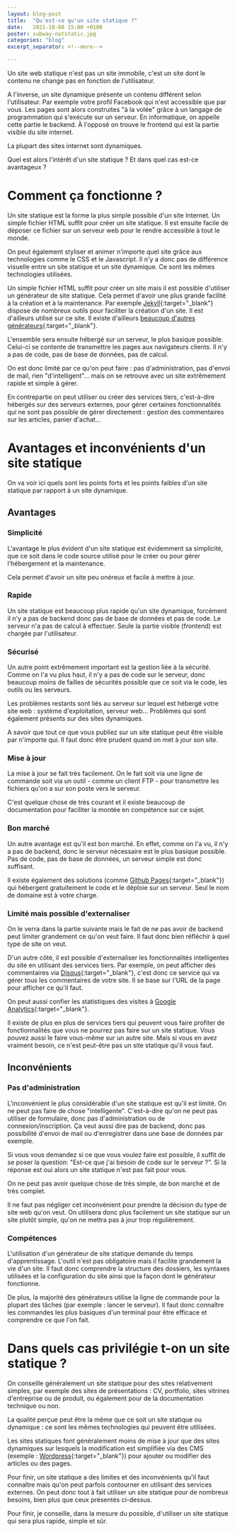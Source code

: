 ```yaml
---
layout: blog-post
title:  "Qu'est-ce qu'un site statique ?"
date:   2021-10-08 15:00 +0100
poster: subway-notstatic.jpg
categories: "blog"
excerpt_separator: <!--more-->

---
```


Un site web statique n'est pas un site immobile, c'est un site dont le contenu ne change pas en fonction de l'utilisateur.

A l'inverse, un site dynamique présente un contenu différent selon l'utilisateur. Par exemple votre profil Facebook qui n'est accessible que par vous. Les pages sont alors construites "à la volée" grâce à un langage de programmation qui s'exécute sur un serveur. En informatique, on appelle cette partie le backend. À l'opposé on trouve le frontend qui est la partie visible du site internet.

La plupart des sites internet sont dynamiques.

Quel est alors l'intérêt d'un site statique ? Et dans quel cas est-ce avantageux ?

<!--more-->

# Comment ça fonctionne ?

Un site statique est la forme la plus simple possible d'un site Internet. Un simple fichier HTML suffit pour créer un site statique. Il est ensuite facile de déposer ce fichier sur un serveur web pour le rendre accessible à tout le monde.

On peut également styliser et animer n'importe quel site grâce aux technologies comme le CSS et le Javascript. Il n'y a donc pas de différence visuelle entre un site statique et un site dynamique. Ce sont les mêmes technologies utilisées.

Un simple fichier HTML suffit pour créer un site mais il est possible d'utiliser un générateur de site statique. Cela permet d'avoir une plus grande facilité à la création et à la maintenance. Par exemple [Jekyll](https://jekyllrb.com/){:target="_blank"} dispose de nombreux outils pour faciliter la création d'un site. Il est d'ailleurs utilisé sur ce site. Il existe d'ailleurs [beaucoup d'autres générateurs](https://www.staticgen.com/){:target="_blank"}.

L'ensemble sera ensuite hébergé sur un serveur, le plus basique possible. Celui-ci se contente de transmettre les pages aux navigateurs clients. Il n'y a pas de code, pas de base de données, pas de calcul.

On est donc limité par ce qu'on peut faire : pas d'administration, pas d'envoi de mail, rien "d'intelligent"... mais on se retrouve avec un site extrêmement rapide et simple à gérer.

En contrepartie on peut utiliser ou créer des services tiers, c'est-à-dire hébergés sur des serveurs externes, pour gérer certaines fonctionnalités qui ne sont pas possible de gérer directement : gestion des commentaires sur les articles, panier d'achat...

# Avantages et inconvénients d'un site statique

On va voir ici quels sont les points forts et les points faibles d'un site statique par rapport à un site dynamique.

## Avantages

### Simplicité

L'avantage le plus évident d'un site statique est évidemment sa simplicité, que ce soit dans le code source utilisé pour le créer ou pour gérer l'hébergement et la maintenance.

Cela permet d'avoir un site peu onéreux et facile à mettre à jour.

### Rapide

Un site statique est beaucoup plus rapide qu'un site dynamique, forcément il n'y a pas de backend donc pas de base de données et pas de code. Le serveur n'a pas de calcul à effectuer. Seule la partie visible (frontend) est chargée par l'utilisateur.

### Sécurisé

Un autre point extrêmement important est la gestion liée à la sécurité. Comme on l'a vu plus haut, il n'y a pas de code sur le serveur, donc beaucoup moins de failles de sécurités possible que ce soit via le code, les outils ou les serveurs.

Les problèmes restants sont liés au serveur sur lequel est hébergé votre site web : système d'exploitation, serveur web... Problèmes qui sont également présents sur des sites dynamiques.

A savoir que tout ce que vous publiez sur un site statique peut être visible par n'importe qui. Il faut donc être prudent quand on met à jour son site.

### Mise à jour

La mise à jour se fait très facilement. On le fait soit via une ligne de commande soit via un outil - comme un client FTP - pour transmettre les fichiers qu'on a sur son poste vers le serveur.

C'est quelque chose de très courant et il existe beaucoup de documentation pour faciliter la montée en compétence sur ce sujet.

### Bon marché

Un autre avantage est qu'il est bon marché. En effet, comme on l'a vu, il n'y a pas de backend, donc le serveur nécessaire est le plus basique possible. Pas de code, pas de base de données, un serveur simple est donc suffisant.

Il existe également des solutions (comme [Github Pages](https://pages.github.com/){:target="_blank"}) qui hébergent gratuitement le code et le déploie sur un serveur. Seul le nom de domaine est à votre charge.

### Limité mais possible d'externaliser

On le verra dans la partie suivante mais le fait de ne pas avoir de backend peut limiter grandement ce qu'on veut faire. Il faut donc bien réfléchir à quel type de site on veut.

D'un autre côté, il est possible d'externaliser les fonctionnalités intelligentes du site en utilisant des services tiers. Par exemple, on peut afficher des commentaires via [Disqus](https://disqus.com/){:target="_blank"}, c'est donc ce service qui va gérer tous les commentaires de votre site. Il se base sur l'URL de la page pour afficher ce qu'il faut.

On peut aussi confier les statistiques des visites à [Google Analytics](https://www.google.fr/intl/fr/analytics/){:target="_blank"}.

Il existe de plus en plus de services tiers qui peuvent vous faire profiter de fonctionnalités que vous ne pourrez pas faire sur un site statique. Vous pouvez aussi le faire vous-même sur un autre site. Mais si vous en avez vraiment besoin, ce n'est peut-être pas un site statique qu'il vous faut.

## Inconvénients

### Pas d'administration

L'inconvénient le plus considérable d'un site statique est qu'il est limité. On ne peut pas faire de chose "intelligente". C'est-à-dire qu'on ne peut pas utiliser de formulaire, donc pas d'administration ou de connexion/inscription. Ça veut aussi dire pas de backend, donc pas possibilité d'envoi de mail ou d'enregistrer dans une base de données par exemple.

Si vous vous demandez si ce que vous voulez faire est possible, il suffit de se poser la question: "Est-ce que j'ai besoin de code sur le serveur ?". Si la réponse est oui alors un site statique n'est pas fait pour vous.

On ne peut pas avoir quelque chose de très simple, de bon marché et de très complet.

Il ne faut pas négliger cet inconvénient pour prendre la décision du type de site web qu'on veut. On utilisera donc plus facilement un site statique sur un site plutôt simple, qu'on ne mettra pas à jour trop régulièrement.

### Compétences

L'utilisation d'un générateur de site statique demande du temps d'apprentissage. L'outil n'est pas obligatoire mais il facilite grandement la vie d'un site. Il faut donc comprendre la structure des dossiers, les syntaxes utilisées et la configuration du site ainsi que la façon dont le générateur fonctionne.

De plus, la majorité des générateurs utilise la ligne de commande pour la plupart des tâches (par exemple : lancer le serveur). Il faut donc connaître les commandes les plus basiques d'un terminal pour être efficace et comprendre ce que l'on fait.

# Dans quels cas privilégie t-on un site statique ?

On conseille généralement un site statique pour des sites relativement simples, par exemple des sites de présentations : CV, portfolio, sites vitrines d'entreprise ou de produit, ou également pour de la documentation technique ou non.

La qualité perçue peut être la même que ce soit un site statique ou dynamique : ce sont les mêmes technologies qui peuvent être utilisées.

Les sites statiques font généralement moins de mise à jour que des sites dynamiques sur lesquels la modification est simplifiée via des CMS (exemple : [Wordpress](https://fr.wordpress.com/){:target="_blank"}) pour ajouter ou modifier des articles ou des pages.

Pour finir, un site statique a des limites et des inconvénients qu'il faut connaître mais qu'on peut parfois contourner en utilisant des services externes. On peut donc tout à fait utiliser un site statique pour de nombreux besoins, bien plus que ceux présentés ci-dessus.

Pour finir, je conseille, dans la mesure du possible, d'utiliser un site statique qui sera plus rapide, simple et sûr.